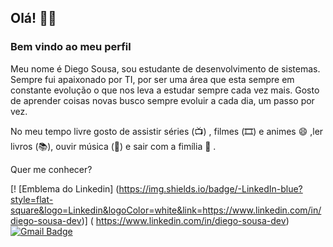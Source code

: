 ## Olá! 👋😁
### Bem vindo ao meu perfil 

Meu nome é Diego Sousa, sou estudante de desenvolvimento de sistemas. Sempre fui apaixonado por TI, por ser uma área que esta sempre em constante evolução o que nos leva a estudar sempre cada vez mais. Gosto de aprender coisas novas busco sempre evoluir a cada dia, um passo por vez.

No meu tempo livre gosto de assistir séries (📺) , filmes (🎞️) e animes 😄 ,ler livros (📚), ouvir música (🎵) e sair com a fimília  👯 .

Quer me conhecer?

[! [Emblema do Linkedin] (https://img.shields.io/badge/-LinkedIn-blue?style=flat-square&logo=Linkedin&logoColor=white&link=https://www.linkedin.com/in/diego-sousa-dev)] ( https://www.linkedin.com/in/diego-sousa-dev)
[![Gmail Badge](https://img.shields.io/badge/-Gmail-c14438?style=flat-square&logo=Gmail&logoColor=white&link=mailto:derickbenji2@gmail.com)](mailto:derickbenji2@gmail.com)

